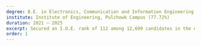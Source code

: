 ```yaml
---
degree: B.E. in Electronics, Communication and Information Engineering
institute: Institute of Engineering, Pulchowk Campus (77.72%)
duration: 2021 – 2025
excerpt: Secured an I.O.E. rank of 112 among 12,699 candidates in the entrance examination.
order: 1
---
```

